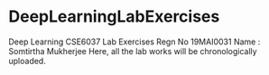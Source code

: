 # DeepLearningLabExercises
Deep Learning CSE6037 Lab Exercises
Regn No 19MAI0031
Name : Somtirtha Mukherjee
Here, all the lab works will be chronologically uploaded.
